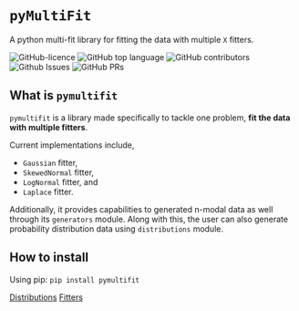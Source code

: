 # `pyMultiFit`

A python multi-fit library for fitting the data with multiple `X` fitters.

![GitHub-licence](https://img.shields.io/github/license/syedalimohsinbukhari/pymultifit?style=for-the-badge&color=blue)
![GitHub top language](https://img.shields.io/github/languages/top/syedalimohsinbukhari/pymultifit?color=green&style=for-the-badge)
![GitHub contributors](https://img.shields.io/github/contributors/syedalimohsinbukhari/pymultifit?style=for-the-badge)
![Github Issues](https://img.shields.io/github/issues/syedalimohsinbukhari/pymultifit?color=red&style=for-the-badge)
![GitHub PRs](https://img.shields.io/github/issues-pr/syedalimohsinbukhari/pymultifit?color=maroon&style=for-the-badge)

## What is `pymultifit`

`pymultifit` is a library made specifically to tackle one problem, **fit the data with multiple fitters**.

Current implementations include,

- `Gaussian` fitter,
- `SkewedNormal` fitter,
- `LogNormal` fitter, and
- `Laplace` fitter.

Additionally, it provides capabilities to generated n-modal data as well through its `generators` module.
Along with this, the user can also generate probability distribution data using `distributions` module.

## How to install

Using pip: `pip install pymultifit`

[Distributions](https://github.com/syedalimohsinbukhari/pyMultiFit/tree/main/docs/distributions.md)
[Fitters](https://github.com/syedalimohsinbukhari/pyMultiFit/tree/main/docs/fitters.md)
